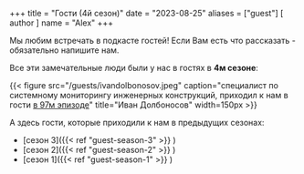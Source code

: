 +++
title = "Гости (4й сезон)"
date = "2023-08-25"
aliases = ["guest"]
[ author ]
  name = "Alex"
+++

Мы любим встречать в подкасте гостей! Если Вам есть что рассказать - обязательно напишите нам.

Все эти замечательные люди были у нас в гостях в **4м сезоне**:

{{< figure src="/guests/ivandolbonosov.jpeg" caption="специалист по системному мониторингу инженерных конструкций, приходил к нам в гости [в 97м эпизоде](https://anchor.fm/data-coffee/episodes/69-S3E02-e1ragqu)" title="Иван Долбоносов" width=150px >}}

А здесь гости, которые приходили к нам в предыдущих сезонах:
 - [сезон 3]({{< ref "guest-season-3" >}} )
 - [сезон 2]({{< ref "guest-season-2" >}} )
 - [сезон 1]({{< ref "guest-season-1" >}} )
